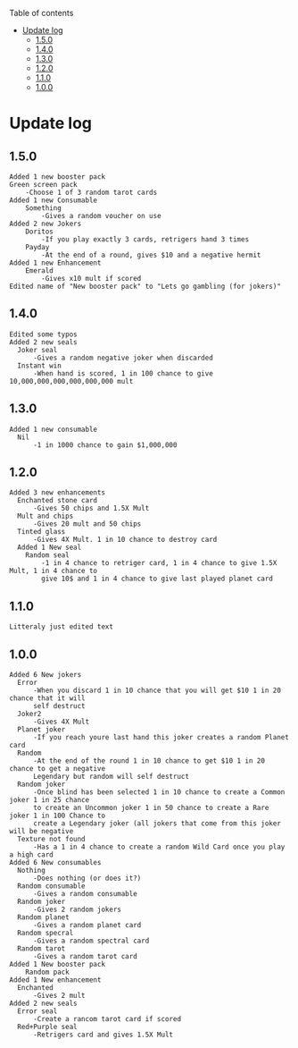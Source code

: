 Table of contents

- [Update log](#update-log)
  - [1.5.0](#1.5.0)
  - [1.4.0](#1.4.0)
  - [1.3.0](#1.3.0)
  - [1.2.0](#1.2.0)
  - [1.1.0](#1.1.0)
  - [1.0.0](#1.0.0)

# Update log

  ## 1.5.0

    Added 1 new booster pack
    Green screen pack
        -Choose 1 of 3 random tarot cards
    Added 1 new Consumable
        Something
            -Gives a random voucher on use
    Added 2 new Jokers
        Doritos
            -If you play exactly 3 cards, retrigers hand 3 times
        Payday
            -At the end of a round, gives $10 and a negative hermit
    Added 1 new Enhancement
        Emerald
            -Gives x10 mult if scored
    Edited name of "New booster pack" to "Lets go gambling (for jokers)"

  ## 1.4.0

    Edited some typos
    Added 2 new seals
      Joker seal
          -Gives a random negative joker when discarded
      Instant win
          -When hand is scored, 1 in 100 chance to give 10,000,000,000,000,000,000 mult

  ## 1.3.0

    Added 1 new consumable
      Nil
          -1 in 1000 chance to gain $1,000,000
  
  ## 1.2.0

    Added 3 new enhancements
      Enchanted stone card
          -Gives 50 chips and 1.5X Mult
      Mult and chips
          -Gives 20 mult and 50 chips
      Tinted glass
          -Gives 4X Mult. 1 in 10 chance to destroy card
      Added 1 New seal
        Random seal
            -1 in 4 chance to retriger card, 1 in 4 chance to give 1.5X Mult, 1 in 4 chance to
            give 10$ and 1 in 4 chance to give last played planet card
  
  ## 1.1.0

    Litteraly just edited text
  
  ## 1.0.0
  
    Added 6 New jokers
      Error
          -When you discard 1 in 10 chance that you will get $10 1 in 20 chance that it will 
          self destruct
      Joker2
          -Gives 4X Mult
      Planet joker
          -If you reach youre last hand this joker creates a random Planet card
      Random
          -At the end of the round 1 in 10 chance to get $10 1 in 20 chance to get a negative
          Legendary but random will self destruct
      Random joker
          -Once blind has been selected 1 in 10 chance to create a Common joker 1 in 25 chance
          to create an Uncommon joker 1 in 50 chance to create a Rare joker 1 in 100 Chance to
          create a Legendary joker (all jokers that come from this joker will be negative
      Texture not found
          -Has a 1 in 4 chance to create a random Wild Card once you play a high card
    Added 6 New consumables
      Nothing
          -Does nothing (or does it?)
      Random consumable
          -Gives a random consumable
      Random joker
          -Gives 2 random jokers
      Random planet
          -Gives a random planet card
      Random specral
          -Gives a random spectral card
      Random tarot
          -Gives a random tarot card
    Added 1 New booster pack
        Random pack
    Added 1 New enhancement
      Enchanted
          -Gives 2 mult
    Added 2 new seals
      Error seal
          -Create a rancom tarot card if scored
      Red+Purple seal
          -Retrigers card and gives 1.5X Mult
